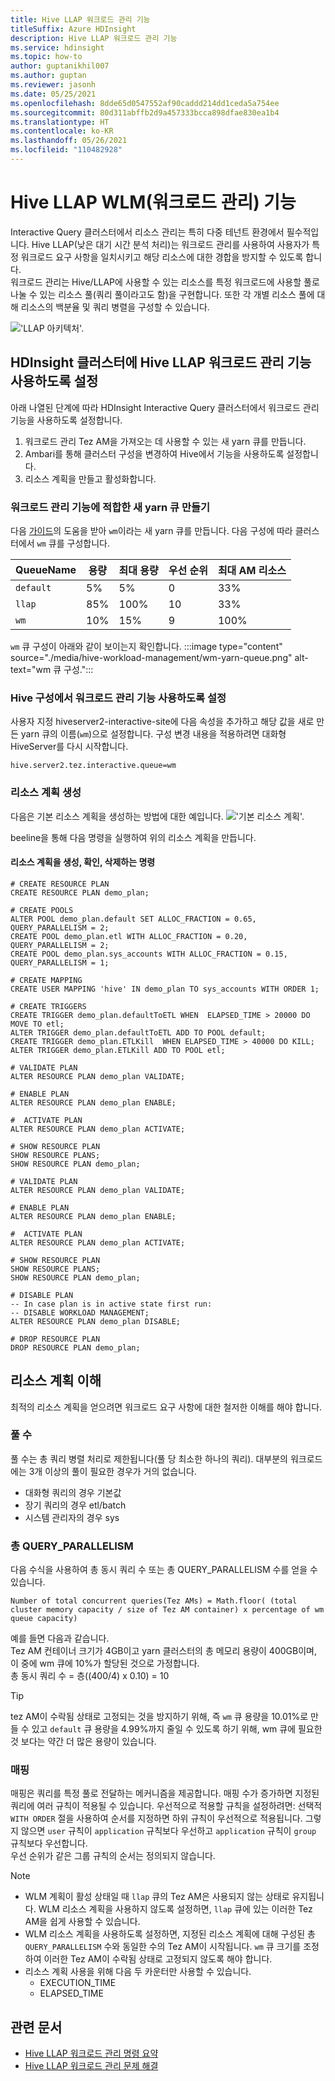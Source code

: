 ```yaml
---
title: Hive LLAP 워크로드 관리 기능
titleSuffix: Azure HDInsight
description: Hive LLAP 워크로드 관리 기능
ms.service: hdinsight
ms.topic: how-to
author: guptanikhil007
ms.author: guptan
ms.reviewer: jasonh
ms.date: 05/25/2021
ms.openlocfilehash: 8dde65d0547552af90caddd214dd1ceda5a754ee
ms.sourcegitcommit: 80d311abffb2d9a457333bcca898dfae830ea1b4
ms.translationtype: HT
ms.contentlocale: ko-KR
ms.lasthandoff: 05/26/2021
ms.locfileid: "110482928"
---
```

# <a name="hive-llap-workload-management-wlm-feature"></a>Hive LLAP WLM(워크로드 관리) 기능
Interactive Query 클러스터에서 리소스 관리는 특히 다중 테넌트 환경에서 필수적입니다. Hive LLAP(낮은 대기 시간 분석 처리)는 워크로드 관리를 사용하여 사용자가 특정 워크로드 요구 사항을 일치시키고 해당 리소스에 대한 경합을 방지할 수 있도록 합니다. <br> 워크로드 관리는 Hive/LLAP에 사용할 수 있는 리소스를 특정 워크로드에 사용할 풀로 나눌 수 있는 리소스 풀(쿼리 풀이라고도 함)을 구현합니다.
또한 각 개별 리소스 풀에 대해 리소스의 백분율 및 쿼리 병렬을 구성할 수 있습니다.

!['LLAP 아키텍처'.](./media/hive-workload-management/llap-architecture.png)

## <a name="enable-hive-llap-workload-management-feature-for-hdinsight-clusters"></a>HDInsight 클러스터에 Hive LLAP 워크로드 관리 기능 사용하도록 설정

아래 나열된 단계에 따라 HDInsight Interactive Query 클러스터에서 워크로드 관리 기능을 사용하도록 설정합니다.
1. 워크로드 관리 Tez AM을 가져오는 데 사용할 수 있는 새 yarn 큐를 만듭니다.
2. Ambari를 통해 클러스터 구성을 변경하여 Hive에서 기능을 사용하도록 설정합니다.
3. 리소스 계획을 만들고 활성화합니다.

### <a name="create-a-new-yarn-queue-suitable-for-workload-management-feature"></a>워크로드 관리 기능에 적합한 새 yarn 큐 만들기
다음 [가이드](../hdinsight-troubleshoot-yarn.md)의 도움을 받아 `wm`이라는 새 yarn 큐를 만듭니다.
다음 구성에 따라 클러스터에서 `wm` 큐를 구성합니다.

| QueueName   | 용량 | 최대 용량 | 우선 순위 | 최대 AM 리소스 |
|------------|---------|--------------|----------|---------------------|
| `default`   | 5%       | 5%           | 0        | 33%                 |
| `llap`      | 85%      | 100%         | 10       | 33%                 |
| `wm`        | 10%      | 15%          | 9        | 100%                |

`wm` 큐 구성이 아래와 같이 보이는지 확인합니다.
:::image type="content" source="./media/hive-workload-management/wm-yarn-queue.png" alt-text="wm 큐 구성.":::

### <a name="enable-workload-management-feature-in-hive-configs"></a>Hive 구성에서 워크로드 관리 기능 사용하도록 설정
사용자 지정 hiveserver2-interactive-site에 다음 속성을 추가하고 해당 값을 새로 만든 yarn 큐의 이름(`wm`)으로 설정합니다. 구성 변경 내용을 적용하려면 대화형 HiveServer를 다시 시작합니다.
```
hive.server2.tez.interactive.queue=wm
```

### <a name="create-resource-plan"></a>리소스 계획 생성
다음은 기본 리소스 계획을 생성하는 방법에 대한 예입니다.
!['기본 리소스 계획'.](./media/hive-workload-management/wlm-resourceplan.jpg)

beeline을 통해 다음 명령을 실행하여 위의 리소스 계획을 만듭니다.

#### <a name="commands-to-create-view-and-drop-the-resource-plan"></a>리소스 계획을 생성, 확인, 삭제하는 명령
```hql
# CREATE RESOURCE PLAN
CREATE RESOURCE PLAN demo_plan;

# CREATE POOLS
ALTER POOL demo_plan.default SET ALLOC_FRACTION = 0.65, QUERY_PARALLELISM = 2;
CREATE POOL demo_plan.etl WITH ALLOC_FRACTION = 0.20, QUERY_PARALLELISM = 2;
CREATE POOL demo_plan.sys_accounts WITH ALLOC_FRACTION = 0.15, QUERY_PARALLELISM = 1;

# CREATE MAPPING
CREATE USER MAPPING 'hive' IN demo_plan TO sys_accounts WITH ORDER 1;
 
# CREATE TRIGGERS
CREATE TRIGGER demo_plan.defaultToETL WHEN  ELAPSED_TIME > 20000 DO MOVE TO etl;
ALTER TRIGGER demo_plan.defaultToETL ADD TO POOL default;
CREATE TRIGGER demo_plan.ETLKill  WHEN ELAPSED_TIME > 40000 DO KILL;
ALTER TRIGGER demo_plan.ETLKill ADD TO POOL etl;

# VALIDATE PLAN
ALTER RESOURCE PLAN demo_plan VALIDATE;

# ENABLE PLAN
ALTER RESOURCE PLAN demo_plan ENABLE;

#  ACTIVATE PLAN
ALTER RESOURCE PLAN demo_plan ACTIVATE;

# SHOW RESOURCE PLAN
SHOW RESOURCE PLANS;
SHOW RESOURCE PLAN demo_plan;

# VALIDATE PLAN
ALTER RESOURCE PLAN demo_plan VALIDATE;

# ENABLE PLAN
ALTER RESOURCE PLAN demo_plan ENABLE;

#  ACTIVATE PLAN
ALTER RESOURCE PLAN demo_plan ACTIVATE;

# SHOW RESOURCE PLAN
SHOW RESOURCE PLANS;
SHOW RESOURCE PLAN demo_plan;

# DISABLE PLAN
-- In case plan is in active state first run:
-- DISABLE WORKLOAD MANAGEMENT;
ALTER RESOURCE PLAN demo_plan DISABLE;

# DROP RESOURCE PLAN
DROP RESOURCE PLAN demo_plan;
```

## <a name="understanding-resource-plan"></a>리소스 계획 이해
최적의 리소스 계획을 얻으려면 워크로드 요구 사항에 대한 철저한 이해를 해야 합니다.

### <a name="number-of-pools"></a>풀 수
풀 수는 총 쿼리 병렬 처리로 제한됩니다(풀 당 최소한 하나의 쿼리).
대부분의 워크로드에는 3개 이상의 풀이 필요한 경우가 거의 없습니다. 
- 대화형 쿼리의 경우 기본값 
- 장기 쿼리의 경우 etl/batch
- 시스템 관리자의 경우 sys

### <a name="total-query_parallelism"></a>총 QUERY_PARALLELISM
다음 수식을 사용하여 총 동시 쿼리 수 또는 총 QUERY_PARALLELISM 수를 얻을 수 있습니다.

```
Number of total concurrent queries(Tez AMs) = Math.floor( (total cluster memory capacity / size of Tez AM container) x percentage of wm queue capacity)
```

예를 들면 다음과 같습니다. <br/>
Tez AM 컨테이너 크기가 4GB이고 yarn 클러스터의 총 메모리 용량이 400GB이며, 이 중에 wm 큐에 10%가 할당된 것으로 가정합니다. <br/>
총 동시 쿼리 수 = 층((400/4) x 0.10) = 10

> [!Tip]
> tez AM이 수락됨 상태로 고정되는 것을 방지하기 위해, 즉 `wm` 큐 용량을 10.01%로 만들 수 있고 `default` 큐 용량을 4.99%까지 줄일 수 있도록 하기 위해, wm 큐에 필요한 것 보다는 약간 더 많은 용량이 있습니다.

### <a name="mappings"></a>매핑
매핑은 쿼리를 특정 풀로 전달하는 메커니즘을 제공합니다. 매핑 수가 증가하면 지정된 쿼리에 여러 규칙이 적용될 수 있습니다. 우선적으로 적용할 규칙을 설정하려면: 선택적 `WITH ORDER` 절을 사용하여 순서를 지정하면 하위 규칙이 우선적으로 적용됩니다. 그렇지 않으면 `user` 규칙이 `application` 규칙보다 우선하고 `application` 규칙이 `group` 규칙보다 우선합니다. <br/>
우선 순위가 같은 그룹 규칙의 순서는 정의되지 않습니다.


> [!Note]
> * WLM 계획이 활성 상태일 때 `llap` 큐의 Tez AM은 사용되지 않는 상태로 유지됩니다. WLM 리소스 계획을 사용하지 않도록 설정하면, `llap` 큐에 있는 이러한 Tez AM을 쉽게 사용할 수 있습니다.
> * WLM 리소스 계획을 사용하도록 설정하면, 지정된 리소스 계획에 대해 구성된 총 `QUERY_PARALLELISM` 수와 동일한 수의 Tez AM이 시작됩니다. `wm` 큐 크기를 조정하여 이러한 Tez AM이 수락됨 상태로 고정되지 않도록 해야 합니다.
> * 리소스 계획 사용을 위해 다음 두 카운터만 사용할 수 있습니다.
>    * EXECUTION_TIME
>    * ELAPSED_TIME

## <a name="related-articles"></a>관련 문서
* [Hive LLAP 워크로드 관리 명령 요약](workload-management-commands.md)
* [Hive LLAP 워크로드 관리 문제 해결](troubleshoot-workload-management-issues.md)


